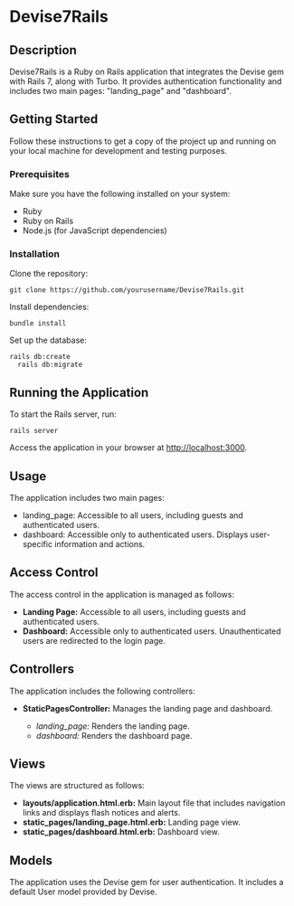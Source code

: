 <html>
  <h1>Devise7Rails</h1>

  <h2>Description</h2>
  <p>Devise7Rails is a Ruby on Rails application that integrates the Devise gem with Rails 7, along with Turbo. It provides authentication functionality and includes two main pages: "landing_page" and "dashboard".</p>

  <h2>Getting Started</h2>
  <p>Follow these instructions to get a copy of the project up and running on your local machine for development and testing purposes.</p>

  <h3>Prerequisites</h3>
  <p>Make sure you have the following installed on your system:</p>
  <ul>
    <li>Ruby</li>
    <li>Ruby on Rails</li>
    <li>Node.js (for JavaScript dependencies)</li>
  </ul>

  <h3>Installation</h3>
  <p>Clone the repository:</p>
  <pre><code>git clone https://github.com/yourusername/Devise7Rails.git</code></pre>
  <p>Install dependencies:</p>
  <pre><code>bundle install</code></pre>
  <p>Set up the database:</p>
  <pre><code>rails db:create
  rails db:migrate</code></pre>

  <h2>Running the Application</h2>
  <p>To start the Rails server, run:</p>
  <pre><code>rails server</code></pre>
  <p>Access the application in your browser at <a href="http://localhost:3000">http://localhost:3000</a>.</p>

  <h2>Usage</h2>
  <p>The application includes two main pages:</p>
  <ul>
    <li>landing_page: Accessible to all users, including guests and authenticated users.</li>
    <li>dashboard: Accessible only to authenticated users. Displays user-specific information and actions.</li>
  </ul>

  <h2>Access Control</h2>
  <p>The access control in the application is managed as follows:</p>
  <ul>
    <li><strong>Landing Page:</strong> Accessible to all users, including guests and authenticated users.</li>
    <li><strong>Dashboard:</strong> Accessible only to authenticated users. Unauthenticated users are redirected to the login page.</li>
  </ul>

  <h2>Controllers</h2>
  <p>The application includes the following controllers:</p>
  <ul>
    <li><strong>StaticPagesController:</strong> Manages the landing page and dashboard.</li>
    <ul>
      <li><em>landing_page:</em> Renders the landing page.</li>
      <li><em>dashboard:</em> Renders the dashboard page.</li>
    </ul>
  </ul>

  <h2>Views</h2>
  <p>The views are structured as follows:</p>
  <ul>
    <li><strong>layouts/application.html.erb:</strong> Main layout file that includes navigation links and displays flash notices and alerts.</li>
    <li><strong>static_pages/landing_page.html.erb:</strong> Landing page view.</li>
    <li><strong>static_pages/dashboard.html.erb:</strong> Dashboard view.</li>
  </ul>

  <h2>Models</h2>
  <p>The application uses the Devise gem for user authentication. It includes a default User model provided by Devise.</p>
</html>
